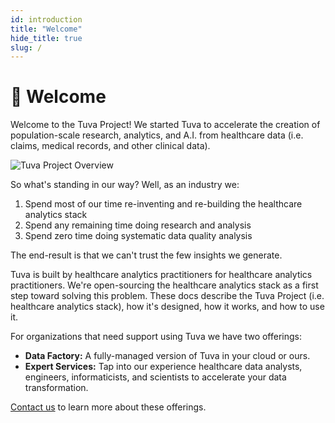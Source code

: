 ```yaml
---
id: introduction
title: "Welcome"
hide_title: true
slug: /
---
```


# 👋 Welcome

Welcome to the Tuva Project!  We started Tuva to accelerate the creation of population-scale research, analytics, and A.I. from healthcare data (i.e. claims, medical records, and other clinical data).

![Tuva Project Overview](/img/Tuva_Project_Overview4.jpg)

So what's standing in our way?  Well, as an industry we:

1. Spend most of our time re-inventing and re-building the healthcare analytics stack
2. Spend any remaining time doing research and analysis
3. Spend zero time doing systematic data quality analysis

The end-result is that we can't trust the few insights we generate.

Tuva is built by healthcare analytics practitioners for healthcare analytics practitioners.  We're open-sourcing the healthcare analytics stack as a first step toward solving this problem.  These docs describe the Tuva Project (i.e. healthcare analytics stack), how it's designed, how it works, and how to use it.

For organizations that need support using Tuva we have two offerings:
- **Data Factory:** A fully-managed version of Tuva in your cloud or ours.
- **Expert Services:** Tap into our experience healthcare data analysts, engineers, informaticists, and scientists to accelerate your data transformation.

[Contact us](https://tuvahealth.com/contact/) to learn more about these offerings.